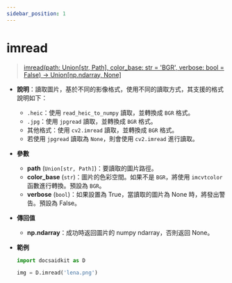 ```yaml
---
sidebar_position: 1
---
```


# imread

>[imread(path: Union[str, Path], color_base: str = 'BGR', verbose: bool = False) -> Union[np.ndarray, None]](https://github.com/DocsaidLab/DocsaidKit/blob/012540eebaebb2718987dd3ec0f7dcf40f403caa/docsaidkit/vision/improc.py#L197C1-L242C15)

- **說明**：讀取圖片，基於不同的影像格式，使用不同的讀取方式，其支援的格式說明如下：
  - `.heic`：使用 `read_heic_to_numpy` 讀取，並轉換成 `BGR` 格式。
  - `.jpg`：使用 `jpgread` 讀取，並轉換成 `BGR` 格式。
  - 其他格式：使用 `cv2.imread` 讀取，並轉換成 `BGR` 格式。
  - 若使用 `jpgread` 讀取為 `None`，則會使用 `cv2.imread` 進行讀取。

- **參數**

    - **path** (`Union[str, Path]`)：要讀取的圖片路徑。
    - **color_base** (`str`)：圖片的色彩空間。如果不是 `BGR`，將使用 `imcvtcolor` 函數進行轉換。預設為 `BGR`。
    - **verbose** (`bool`)：如果設置為 True，當讀取的圖片為 None 時，將發出警告。預設為 False。

- **傳回值**

    - **np.ndarray**：成功時返回圖片的 numpy ndarray，否則返回 None。

- **範例**

    ```python
    import docsaidkit as D

    img = D.imread('lena.png')
    ```
